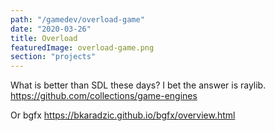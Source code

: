 ```yaml
---
path: "/gamedev/overload-game"
date: "2020-03-26"
title: Overload
featuredImage: overload-game.png
section: "projects"
---
```


What is better than SDL these days? I bet the answer is raylib.
https://github.com/collections/game-engines

Or bgfx https://bkaradzic.github.io/bgfx/overview.html